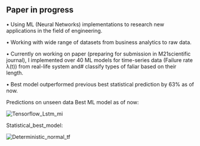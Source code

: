 # 
## Paper in progress
•	Using ML (Neural Networks) implementations to research new applications in the field of engineering. 

•	Working with wide range of datasets from business analytics to raw data.

•	Currently on working on paper (preparing for submission in M21scientific journal), I implemented over 40 ML models for time-series data (Failure rate λ(t)) from real-life system and# classify types of faliar based on their length. 

•	Best model outperformed previous best statistical prediction by 63% as of now.

Predictions on unseen data
Best ML model as of now:

![Tensorflow_Lstm_mi](https://user-images.githubusercontent.com/64646644/101638862-e7651480-3a2e-11eb-807d-0712de9f3c89.png)

Statistical_best_model:

![Deterministic_normal_tf](https://user-images.githubusercontent.com/64646644/101638766-c7355580-3a2e-11eb-8ca0-f6c229d07de4.png)


